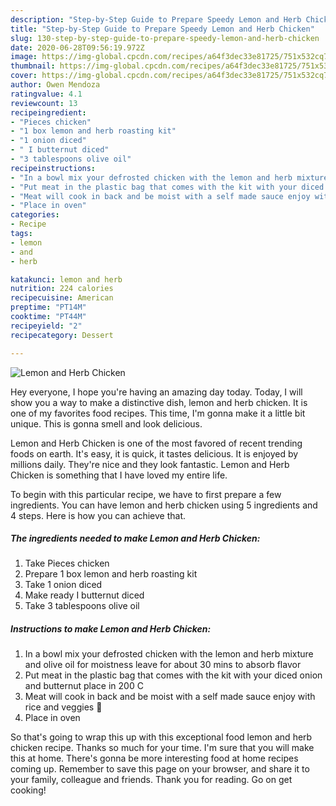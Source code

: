```yaml
---
description: "Step-by-Step Guide to Prepare Speedy Lemon and Herb Chicken"
title: "Step-by-Step Guide to Prepare Speedy Lemon and Herb Chicken"
slug: 130-step-by-step-guide-to-prepare-speedy-lemon-and-herb-chicken
date: 2020-06-28T09:56:19.972Z
image: https://img-global.cpcdn.com/recipes/a64f3dec33e81725/751x532cq70/lemon-and-herb-chicken-recipe-main-photo.jpg
thumbnail: https://img-global.cpcdn.com/recipes/a64f3dec33e81725/751x532cq70/lemon-and-herb-chicken-recipe-main-photo.jpg
cover: https://img-global.cpcdn.com/recipes/a64f3dec33e81725/751x532cq70/lemon-and-herb-chicken-recipe-main-photo.jpg
author: Owen Mendoza
ratingvalue: 4.1
reviewcount: 13
recipeingredient:
- "Pieces chicken"
- "1 box lemon and herb roasting kit"
- "1 onion diced"
- " I butternut diced"
- "3 tablespoons olive oil"
recipeinstructions:
- "In a bowl mix your defrosted chicken with the lemon and herb mixture and olive oil for moistness leave for about 30 mins to absorb flavor"
- "Put meat in the plastic bag that comes with the kit with your diced onion and butternut place in 200 C"
- "Meat will cook in back and be moist with a self made sauce enjoy with rice and veggies 🍅"
- "Place in oven"
categories:
- Recipe
tags:
- lemon
- and
- herb

katakunci: lemon and herb 
nutrition: 224 calories
recipecuisine: American
preptime: "PT14M"
cooktime: "PT44M"
recipeyield: "2"
recipecategory: Dessert

---
```



![Lemon and Herb Chicken](https://img-global.cpcdn.com/recipes/a64f3dec33e81725/751x532cq70/lemon-and-herb-chicken-recipe-main-photo.jpg)

Hey everyone, I hope you're having an amazing day today. Today, I will show you a way to make a distinctive dish, lemon and herb chicken. It is one of my favorites food recipes. This time, I'm gonna make it a little bit unique. This is gonna smell and look delicious.

Lemon and Herb Chicken is one of the most favored of recent trending foods on earth. It's easy, it is quick, it tastes delicious. It is enjoyed by millions daily. They're nice and they look fantastic. Lemon and Herb Chicken is something that I have loved my entire life.




To begin with this particular recipe, we have to first prepare a few ingredients. You can have lemon and herb chicken using 5 ingredients and 4 steps. Here is how you can achieve that.

<!--inarticleads1-->

##### The ingredients needed to make Lemon and Herb Chicken:

1. Take Pieces chicken
1. Prepare 1 box lemon and herb roasting kit
1. Take 1 onion diced
1. Make ready  I butternut diced
1. Take 3 tablespoons olive oil




<!--inarticleads2-->

##### Instructions to make Lemon and Herb Chicken:

1. In a bowl mix your defrosted chicken with the lemon and herb mixture and olive oil for moistness leave for about 30 mins to absorb flavor
1. Put meat in the plastic bag that comes with the kit with your diced onion and butternut place in 200 C
1. Meat will cook in back and be moist with a self made sauce enjoy with rice and veggies 🍅
1. Place in oven




So that's going to wrap this up with this exceptional food lemon and herb chicken recipe. Thanks so much for your time. I'm sure that you will make this at home. There's gonna be more interesting food at home recipes coming up. Remember to save this page on your browser, and share it to your family, colleague and friends. Thank you for reading. Go on get cooking!
